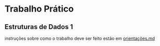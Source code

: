 # Trabalho Prático

## Estruturas de Dados 1

instruções sobre como o trabalho deve ser feito estão em [orientações.md](./orientacoes.md)

